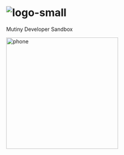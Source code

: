 # ![logo-small](https://user-images.githubusercontent.com/72885/228417202-d123f7c5-8cab-405b-97a0-cb3c2e1c6b98.svg)

Mutiny Developer Sandbox


<img width="300" alt="phone" src="https://user-images.githubusercontent.com/72885/228417211-74f74ae2-1f96-4cbd-8ce4-71c014401e0a.png">
